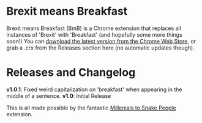 # Brexit means Breakfast

Brexit means Breakfast (BmB) is a Chrome extension that replaces all instances of 'Brexit' with 'Breakfast' (and hopefully some more things soon!) You can [download the latest version from the Chrome Web Store](https://chrome.google.com/webstore/detail/brexit-means-breakfast/jemcpljicbjakkbiplngpdklgeonkiaf), or grab a .crx from the Releases section here (no automatic updates though).

# Releases and Changelog
**v1.0.1**: 
Fixed weird capitalization on 'breakfast' when appearing in the middle of a sentence.
**v1.0**: 
Initial Release

This is all made possible by the fantastic [Millenials to Snake People](https://github.com/ericwbailey/millennials-to-snake-people) extension.
